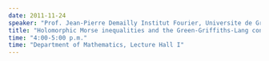 ```yaml
---
date: 2011-11-24
speaker: "Prof. Jean-Pierre Demailly Institut Fourier, Universite de Grenoble France"
title: "Holomorphic Morse inequalities and the Green-Griffiths-Lang conjecture--Part II"
time: "4:00-5:00 p.m." 
time: "Department of Mathematics, Lecture Hall I"
---
```


